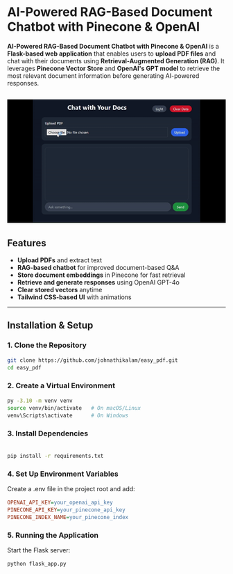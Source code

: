 #  AI-Powered RAG-Based Document Chatbot with Pinecone & OpenAI  

**AI-Powered RAG-Based Document Chatbot with Pinecone & OpenAI** is a **Flask-based web application** that enables users to **upload PDF files** and chat with their documents using **Retrieval-Augmented Generation (RAG)**. It leverages **Pinecone Vector Store** and **OpenAI's GPT model** to retrieve the most relevant document information before generating AI-powered responses.  

![Demo](assets/ezgif-43a8960d3104de.gif)
---

##  Features  

-  **Upload PDFs** and extract text  
-  **RAG-based chatbot** for improved document-based Q&A  
-  **Store document embeddings** in Pinecone for fast retrieval  
-  **Retrieve and generate responses** using OpenAI GPT-4o  
-  **Clear stored vectors** anytime  
-  **Tailwind CSS-based UI** with animations  

---
## Installation & Setup  

### **1. Clone the Repository**  

```sh
git clone https://github.com/johnathikalam/easy_pdf.git
cd easy_pdf
```

### **2. Create a Virtual Environment**
```sh
py -3.10 -m venv venv
source venv/bin/activate   # On macOS/Linux
venv\Scripts\activate      # On Windows
```
### **3. Install Dependencies**
```sh

pip install -r requirements.txt
```
### **4. Set Up Environment Variables**
Create a .env file in the project root and add:

```ini
OPENAI_API_KEY=your_openai_api_key
PINECONE_API_KEY=your_pinecone_api_key
PINECONE_INDEX_NAME=your_pinecone_index
```
### **5. Running the Application**
Start the Flask server:

```sh
python flask_app.py
```
